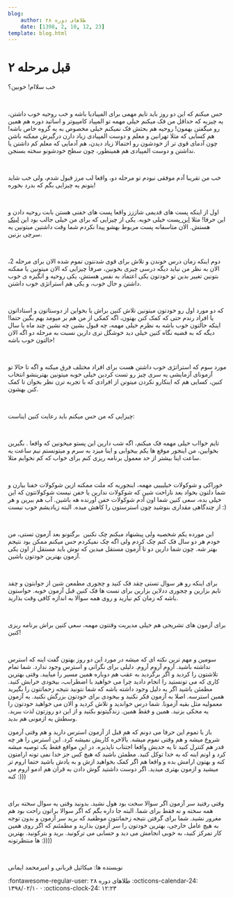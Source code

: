 ```yaml
---
blog:
    author: طلاهای دوره ۲۸
    date: [1398, 2, 10, 12, 23]
template: blog.html
---
```

# قبل مرحله ۲

<div class="cnt">
<p>خب سلاام! خوبین؟</p>
<p><br/></p>
<p>حس میکنم که این دو روز باید تایم مهمی برای المپیادیا باشه و خب روحیه خوب داشتن، یه چیزیه که حداقل من فک میکنم خیلی مهمه تو المپیاد کامپیوتر و اساتید دوره هم همین رو میگفتن بهمون! روحیه هم بحثش فک نمیکنم خیلی مخصوص به یه گروه خاص باشه! هم کسایی که مثلا تهرانین و معلم و دوست المپیادی زیاد دارن درگیرش ممکنه باشن چون آدمای قوی تر از خودشون رو احتمالا زیاد دیدن، هم آدمایی که معلم کم داشتن یا نداشتن و دوست المپیادی هم همینطور، چون سطح خودشونو سخته بسنجن.</p>
<p><br/></p>
<p>خب من تقریبا آدم موفقی نبودم تو مرحله دو، واقعا لب مرز قبول شدم، ولی خب شاید بتونم یه چیزایی بگم که بدرد بخوره!</p>
<p><br/></p>
<p>اول از اینکه پست های قدیمی شاززز واقعا پست های خفنی هستن بابت روحیه دادن و این حرفا! مثلا <a href="http://shaazzz.ir/1395/02/01/tips-for-taking-exams" target="_blank">این </a>پست خیلی خوبه. یکی از چیزایی که برای من خیلی جالب بود این <a href="https://www.ted.com/talks/kelly_mcgonigal_how_to_make_stress_your_friend?language=en" target="_blank">لینک</a> هستش. الان متاسفانه پست مربوط بهشو پیدا نکردم شما وقت داشتین میتونین یه سرچی بزنین.</p>
<p><br/></p>
<p>دوم اینکه زمان درس خوندن و تلاش برای قوی شدنتون تموم شده الان برای مرحله 2، الان به نظر من نباید دیگه درسی چیزی بخونین، صرفا چیزایی که الان میتونین یا ممکنه بتونین تغییر بدین تو خودتون یکی اعتماد به نفس هستش، یکی روحیه و انگیزه ی خوب داشتن و حال خوب، و یکی هم استراتژی خوب داشتن.</p>
<p><br/></p>
<p>که دو مورد اول رو خودتون میتونین تلاش کنین براش یا بخواین از دوستاتون و استاداتون یا افراد رندم حتی که کمک کنن بهتون، اگه کمکی از من هم بر میومد بهم بگین حتما! اینکه حالتون خوب باشه به نظرم خیلی مهمه، چه قبول بشین چه نشین چند ماه یا سال دیگه که به قضیه نگاه کنین خیلی دید خوشگل تری دارین نسبت به مرحله دو اگه الان حالتون خوب باشه!</p>
<p><br/></p>
<p>مورد سوم که استراتژی خوب داشتن هست برای افراد مختلف فرق میکنه و اگه تا حالا تو آزمونای آزمایشی یه سری چیز رو تست کردین خیلی خوبه میتونین بهترینشو انتخاب کنین، کسایی هم که اینکارو نکردن میتونن از افرادی که با تجربه ترن نظر بخوان تا کمک کنن بهشون.</p>
<p><br/></p>
<p>چیزایی که من حس میکنم باید رعایت کنین ایناست:</p>
<p><br/></p>
<p>تایم خوااب خیلی مهمه فک میکنم، اگه شب دارین این پستو میخونین که واقعا . بگیرین بخوابین، من اینجور موقع ها یکم بیخوابی و اینا میزد به سرم و میتونستم نیم ساعت یه ساعت اینا بیشتر از حد معمول برنامه ریزی کنم برای خواب که کم نخوابم مثلا.</p>
<p><br/></p>
<p>خوراکی و شوکولات خیلیییی مهمه، اینجوریه که ملت ممکنه ازین شوکولات خفنا بیارن و شما دلتون بخواد بعد ناراحت شین که شوکولات ندارین یا خفن نیست شوکولاتتون که این خیلی بده، سعی کنین شما اون آدم شوکولات خفن آورنده هه باشین. آب هم ببرین و هر از چندگاهی مقداری بنوشید چون استرستون را کاهش میده. البته زیادیشم خوب نیست :)</p>
<p><br/></p>
<p>این مورده یکم شخصیه ولی پیشنهاد میکنم چک نکنین  برگتونو بعد آزمون تستی، من خودم هر دو سال فک کنم چک کردم ولی اگه چک نمیکردم حس میکنم ممکن بود نتیجم بهتر شه. چون شما دارین دو تا آزمون مستقل میدین که توش باید مستقل از اون یکی آزمون بهترین خودتون باشین.</p>
<p><br/></p>
<p>برای اینکه رو هر سوال تستی چقد فک کنید و چجوری مطمعن شین از جوابتون و چقد تایم بزارین و چجوری ددلاین بزارین برای تست ها فک کنین قبل آزمون خوبه. حواستون باشه که زمان کم نیارید و روی همه سوالا به اندازه کافی وقت بذارید.</p>
<p><br/></p>
<p>برای آزمون های تشریحی هم خیلی مدیریت وقتتون مهمه، سعی کنین براش برنامه ریزی کنین!</p>
<p><br/></p>
<p>سومین و مهم ترین نکته ای که میشه در مورد این دو روز بهتون گفت اینه که استرس نداشته باشید. آروم آروم آروم. دلیلی برای نگرانی و استرس وجود ندارد. شما تمام تلاشتون را کردید و اگر برگردید به عقب هم دوباره همین مسیر را میایید. وقتی بهترین کاری که می تونستید را انجام دادید چرا می خواهید با اضطرابب، بیخودی خرابش کنید. مطمئن باشید اگر یه دلیل وجود داشته باشه که شما نتونید نتیجه زحماتتون را بگیرید همین استرسه. اصلا به آزمون فکر نکنید و بیخودی برای خودتون بزرگش نکنید. یه آزمون معمولیه مثل بقیه آزمونا. شما درس خواندید و تلاش کردید و الان می خواهید خودتون را یه محکی بزنید. همین و فقط همین. زندگیتونو بکنید و از این دو روزتون لذت ببرید. وسطش یه ازمونی هم بدید.</p>
<p>باز با تموم این حرفا می دونم که هم قبل از آزمون استرس دارید و هم وقتی آزمون شروع میشه و هم وقتی تموم میشه. بالاخره کاریش نمیشه کرد. این استرس را هر چه قدر هم کنترل کنید تا یه حدیش واقعا اجتناب ناپذیره. در این مواقع فقط یک توصیه میشه کرد و اونم اینه که به خدا توکل کنید. مطمئن باشید که هیچ کس جز خدا نمی تونه ارامتون کنه و بهتون ارامش بده و واقعا هم اگر کمک بخواهید ازش و به یادش باشید حتما اروم تر میشید و ازمون بهتری میدید. اگر دوست داشتید گوش دادن به قران هم ادمو اروم می کنه :)))</p>
<p><br/></p>
<p>وقتی رفتید سر آزمون اگر سوالا سخت بود هول نشید. بدونید وقتی یه سوال سخته برای همه سخته و نه فقط برای شما. البته جا داره بگم که اگر سوالا براتون راحت بود هم مغرور نشید. شما برای گرفتن نتیجه زحماتتون موظفید که برید سر آزمون و بدون توجه به هیچ عامل خارجی، بهترین خودتون را سر آزمون بذارید و مطمئنم که اگر روی همین کار تمرکز کنید، به خوبی انجامش می دید و حسابی می ترکونید. برید و بترکونید. بهترین ها منتظرتونه :))))</p>
<p><br/></p>
<p>نویسنده ها: میکائیل قربانی و امیرمحمد ایمانی</p>
</div>

<div class="blog-info" markdown>
<span class="blog-author">
:fontawesome-regular-user: طلاهای دوره ۲۸
</span>
<span class="blog-date">
:octicons-calendar-24: ۱۳۹۸/۰۲/۱۰ · :octicons-clock-24: ۱۲:۲۳
</span>
</div>

